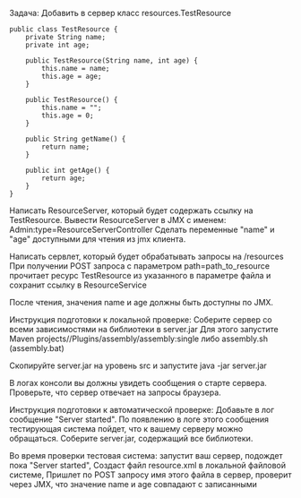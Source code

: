 Задача:
Добавить в сервер класс resources.TestResource
```
public class TestResource {
    private String name;
    private int age;

    public TestResource(String name, int age) {
        this.name = name;
        this.age = age;
    }

    public TestResource() {
        this.name = "";
        this.age = 0;
    }

    public String getName() {
        return name;
    }

    public int getAge() {
        return age;
    }
}
```

Написать ResourceServer, который будет содержать ссылку на TestResource.
Вывести ResourceServer в JMX с именем:
Admin:type=ResourceServerController
Сделать переменные "name" и "age" доступными для чтения из jmx клиента.

Написать сервлет, который будет обрабатывать запросы на /resources
При получении POST запроса с параметром path=path_to_resource
прочитает ресурс TestResource из указанного в параметре файла и сохранит ссылку в ResourceService

После чтения, значения name и age должны быть доступны по JMX.

Инструкция подготовки к локальной проверке:
Соберите сервер со всеми зависимостями на библиотеки в server.jar
Для этого запустите Maven projects/<Project name>/Plugins/assembly/assembly:single
либо assembly.sh (assembly.bat)

Скопируйте server.jar на уровень src и запустите
java -jar server.jar

В логах консоли вы должны увидеть сообщения о старте сервера.
Проверьте, что сервер отвечает на запросы браузера.

Инструкция подготовки к автоматической проверке:
Добавьте в лог сообщение "Server started". По появлению в логе этого сообщения тестирующая система пойдет, что к вашему серверу можно обращаться.
Соберите server.jar, содержащий все библиотеки.

Во время проверки тестовая система:
запустит ваш сервер,
подождет пока "Server started",
Создаст файл resource.xml в локальной файловой системе,
Пришлет по POST запросу имя этого файла в сервер,
проверит через JMX, что значение name и age совпадают с записанными